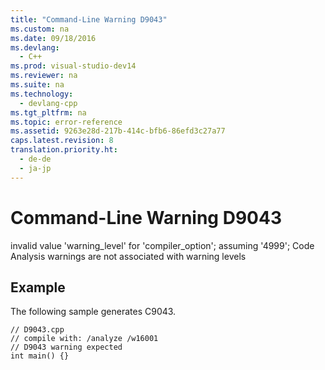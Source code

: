 ```yaml
---
title: "Command-Line Warning D9043"
ms.custom: na
ms.date: 09/18/2016
ms.devlang: 
  - C++
ms.prod: visual-studio-dev14
ms.reviewer: na
ms.suite: na
ms.technology: 
  - devlang-cpp
ms.tgt_pltfrm: na
ms.topic: error-reference
ms.assetid: 9263e28d-217b-414c-bfb6-86efd3c27a77
caps.latest.revision: 8
translation.priority.ht: 
  - de-de
  - ja-jp
---
```

# Command-Line Warning D9043
invalid value 'warning_level' for 'compiler_option'; assuming '4999'; Code Analysis warnings are not associated with warning levels  
  
## Example  
 The following sample generates C9043.  
  
```  
// D9043.cpp  
// compile with: /analyze /w16001  
// D9043 warning expected  
int main() {}  
```
